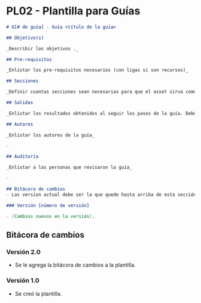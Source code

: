 # PL02 - Plantilla para Guías

```markdown
# G[# de guía] - Guía <título de la guía>

## Objetivo(s)

_Describir los objetivos ._

## Pre-requisitos

_Enlistar los pre-requisitos necesarios (con ligas si son recursos)_

## Secciones

_Definir cuantas secciones sean necesarias para que el asset sirva como recurso de apoyo en un proceso_

## Salidas

_Enlistar los resultados obtenidos al seguir los pasos de la guía. Deben estar alineados al objetivo de la guía._

## Autores

_Enlistar los autores de la guía_

- 

## Auditoría

_Enlistar a las personas que revisaron la guía_

- 

## Bitácora de cambios
- Las version actual debe ser la que quede hasta arriba de esta sección

### Versión [número de versión]

- [Cambios nuevos en la versión].

```

## Bitácora de cambios
### Versión 2.0

- Se le agrega la bitácora de cambios a la plantilla.

### Versión 1.0

- Se creó la plantilla.
